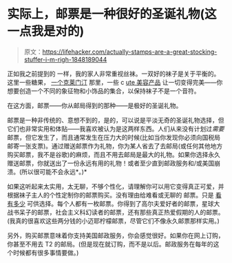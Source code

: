 # 实际上，邮票是一种很好的圣诞礼物(这一点我是对的)

> 原文：<https://lifehacker.com/actually-stamps-are-a-great-stocking-stuffer-i-m-righ-1848189044>

正如我之前提到的 一样，我的家人非常重视丝袜。一双好的袜子是关于平衡的。这里一些糖果， [一个克莱门汀](https://lifehacker.com/lets-bring-back-the-fruit-stocking-stuffer-1848167306) 那里，一些 c [ute 美容产品](https://lifehacker.com/the-lazy-way-to-stuff-a-stocking-that-doesn-t-look-lazy-1848132358) 让一切变得完美——你想要创造一个不同的象征物和小饰品的集合，以保持袜子不是一个音符。



在这方面，邮票——你从邮局得到的那种——是极好的圣诞礼物。

邮票是一种非传统的、意想不到的，是的，可以说是平淡无奇的圣诞礼物选择，但它们也非常实用和体贴——我喜欢被认为是这两样东西。人们从来没有计划过*需要*邮票，但它发生了，而且通常发生在压力大的时候(比如当你发现你必须向国税局邮寄一张支票)。通过赠送邮票作为礼物，你为某人省去了去邮局(或任何其他地方购买邮票，我不是谷歌)的麻烦，而且不用去邮局是最大的礼物。如果你选择永久赠送邮票，你就送出了一份永远有用的礼物！或者至少直到邮政服务和/或美国崩溃。(所以很可能不会永远*。)*

如果这听起来太实用，太无聊，不够个性化，请理解你可以用它变得真正可爱，并根据袜子主人的个性定制你的邮票购买。没有理由给难看或无聊的 邮票。只是 [看有多少](https://store.usps.com/store/results/stamps/_/N-9y93lv) 可供选择。每个人都有一枚邮票。你得到了高尔夫爱好者的邮票，星球大战书呆子的邮票，社会主义科幻读者的邮票，还有那些真正热爱假期的人的邮票。(我真的很喜欢这些两分钱的小迈耶柠檬邮票，尽管它们不像永久邮票那样实用。)

另外，购买邮票意味着你支持美国邮政服务，你会感觉很好。如果你在网上订购，你甚至不用去 T2 的邮局。(但是现在就订购，而不是以后。邮政服务在每年的这个时候都有很多事情要做。)